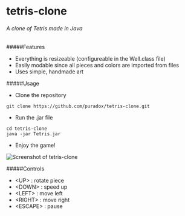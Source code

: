 # tetris-clone
###### A clone of Tetris made in Java


#####Features
 - Everything is resizeable (configureable in the Well.class file)
 - Easily modable since all pieces and colors are imported from files
 - Uses simple, handmade art

#####Usage
- Clone the repository
```
git clone https://github.com/puradox/tetris-clone.git
```
- Run the .jar file
```
cd tetris-clone
java -jar Tetris.jar
```
- Enjoy the game!

![Screenshot of tetris-clone](https://cloud.githubusercontent.com/assets/941763/6407555/6a4351a6-bdf7-11e4-8219-5fba3b8bd656.png)

#####Controls
- \<UP\> : rotate piece
- \<DOWN\> : speed up
- \<LEFT\> : move left
- \<RIGHT\> : move right
- \<ESCAPE\> : pause
